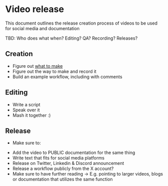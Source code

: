 # Video release
This document outlines the release creation process of videos to be used for social media and documentation

TBD: Who does what when? Editing? QA? Recording? Releases?

## Creation
- Figure out [what to make](https://github.com/infopercept/projects) 
- Figure out the way to make and record it
- Build an example workflow, including with comments

## Editing
- Write a script
- Speak over it
- Mash it together :)

## Release
- Make sure to:
* Add the video to PUBLIC documentation for the same thing
* Write text that fits for social media platforms
* Release on Twitter, Linkedin & Discord announcement
* Release a workflow publicly from the X account?
* Make sure to have further reading -> E.g. pointing to larger videos, blogs or documentation that utilizes the same function
